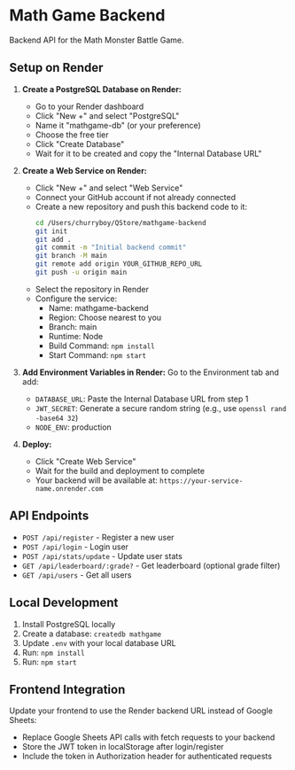 # Math Game Backend

Backend API for the Math Monster Battle Game.

## Setup on Render

1. **Create a PostgreSQL Database on Render:**
   - Go to your Render dashboard
   - Click "New +" and select "PostgreSQL"
   - Name it "mathgame-db" (or your preference)
   - Choose the free tier
   - Click "Create Database"
   - Wait for it to be created and copy the "Internal Database URL"

2. **Create a Web Service on Render:**
   - Click "New +" and select "Web Service"
   - Connect your GitHub account if not already connected
   - Create a new repository and push this backend code to it:
     ```bash
     cd /Users/churryboy/QStore/mathgame-backend
     git init
     git add .
     git commit -m "Initial backend commit"
     git branch -M main
     git remote add origin YOUR_GITHUB_REPO_URL
     git push -u origin main
     ```
   - Select the repository in Render
   - Configure the service:
     - Name: mathgame-backend
     - Region: Choose nearest to you
     - Branch: main
     - Runtime: Node
     - Build Command: `npm install`
     - Start Command: `npm start`

3. **Add Environment Variables in Render:**
   Go to the Environment tab and add:
   - `DATABASE_URL`: Paste the Internal Database URL from step 1
   - `JWT_SECRET`: Generate a secure random string (e.g., use `openssl rand -base64 32`)
   - `NODE_ENV`: production

4. **Deploy:**
   - Click "Create Web Service"
   - Wait for the build and deployment to complete
   - Your backend will be available at: `https://your-service-name.onrender.com`

## API Endpoints

- `POST /api/register` - Register a new user
- `POST /api/login` - Login user
- `POST /api/stats/update` - Update user stats
- `GET /api/leaderboard/:grade?` - Get leaderboard (optional grade filter)
- `GET /api/users` - Get all users

## Local Development

1. Install PostgreSQL locally
2. Create a database: `createdb mathgame`
3. Update `.env` with your local database URL
4. Run: `npm install`
5. Run: `npm start`

## Frontend Integration

Update your frontend to use the Render backend URL instead of Google Sheets:
- Replace Google Sheets API calls with fetch requests to your backend
- Store the JWT token in localStorage after login/register
- Include the token in Authorization header for authenticated requests
